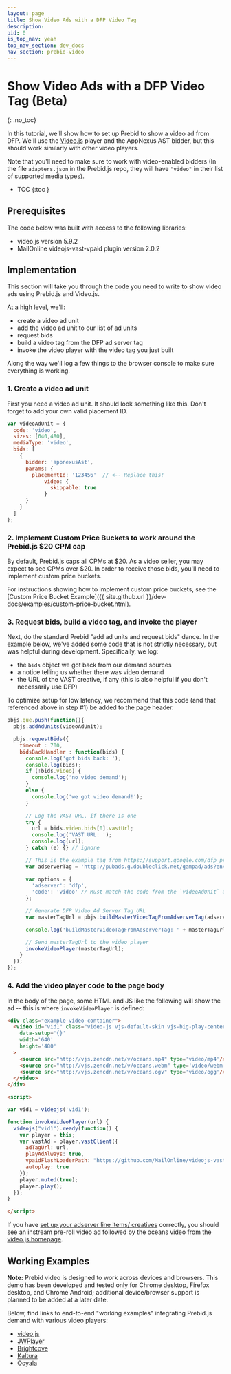 ```yaml
---
layout: page
title: Show Video Ads with a DFP Video Tag
description: 
pid: 0
is_top_nav: yeah
top_nav_section: dev_docs
nav_section: prebid-video
---
```


<div class="bs-docs-section" markdown="1">

# Show Video Ads with a DFP Video Tag (Beta)
{: .no_toc}

In this tutorial, we'll show how to set up Prebid to show a video ad
from DFP.  We'll use the [Video.js](http://videojs.com/) player and
the AppNexus AST bidder, but this should work similarly with other
video players.

Note that you'll need to make sure to work with video-enabled bidders
(In the file `adapters.json` in the Prebid.js repo, they will have
`"video"` in their list of supported media types).

* TOC
{:toc }

## Prerequisites

The code below was built with access to the following libraries:

+ video.js version 5.9.2
+ MailOnline videojs-vast-vpaid plugin version 2.0.2

## Implementation

This section will take you through the code you need to write to show
video ads using Prebid.js and Video.js.

At a high level, we'll:

+ create a video ad unit
+ add the video ad unit to our list of ad units
+ request bids
+ build a video tag from the DFP ad server tag
+ invoke the video player with the video tag you just built

Along the way we'll log a few things to the browser console to make sure
everything is working.

### 1. Create a video ad unit

First you need a video ad unit.  It should look something like this.
Don't forget to add your own valid placement ID.

```javascript
var videoAdUnit = {
  code: 'video',
  sizes: [640,480],
  mediaType: 'video',
  bids: [
    {
      bidder: 'appnexusAst',
      params: {
        placementId: '123456'  // <-- Replace this!
            video: {
              skippable: true
            }
      }
    }
  ]
};
```

### 2. Implement Custom Price Buckets to work around the Prebid.js $20 CPM cap

By default, Prebid.js caps all CPMs at $20.  As a video seller, you may expect to see CPMs over $20.  In order to receive those bids, you'll need to implement custom price buckets.

For instructions showing how to implement custom price buckets, see the [Custom Price Bucket Example]({{ site.github.url }}/dev-docs/examples/custom-price-bucket.html).

### 3. Request bids, build a video tag, and invoke the player

Next, do the standard Prebid "add ad units and request bids" dance.
In the example below, we've added some code that is not strictly
necessary, but was helpful during development.  Specifically, we log:

+ the `bids` object we got back from our demand sources
+ a notice telling us whether there was video demand
+ the URL of the VAST creative, if any (this is also helpful if you
  don't necessarily use DFP)

To optimize setup for low latency, we recommend that this code (and that referenced above in step #1) be added to the page header.

```javascript
pbjs.que.push(function(){
  pbjs.addAdUnits(videoAdUnit);

  pbjs.requestBids({
    timeout : 700,
    bidsBackHandler : function(bids) {
      console.log('got bids back: ');
      console.log(bids);
      if (!bids.video) {
        console.log('no video demand');
      }
      else {
        console.log('we got video demand!');
      }

      // Log the VAST URL, if there is one
      try {
        url = bids.video.bids[0].vastUrl;
        console.log('VAST URL: ');
        console.log(url);
      } catch (e) {} // ignore

      // This is the example tag from https://support.google.com/dfp_premium/answer/1068325
      var adserverTag = 'http://pubads.g.doubleclick.net/gampad/ads?env=vp&gdfp_req=1&impl=s&output=vast&iu=/6062/video-demo&sz=400x300&unviewed_position_start=1&url=http://www.simplevideoad.com&ciu_szs=728x90,300x250&correlator=7105';

      var options = {
        'adserver': 'dfp',
        'code': 'video' // Must match the code from the `videoAdUnit` above
      };

      // Generate DFP Video Ad Server Tag URL
      var masterTagUrl = pbjs.buildMasterVideoTagFromAdserverTag(adserverTag, options);

      console.log('buildMasterVideoTagFromAdserverTag: ' + masterTagUrl);

      // Send masterTagUrl to the video player
      invokeVideoPlayer(masterTagUrl);
    }
  });
});
```

### 4. Add the video player code to the page body

In the body of the page, some HTML and JS like the following will show
the ad -- this is where `invokeVideoPlayer` is defined:

```html
<div class="example-video-container">
  <video id="vid1" class="video-js vjs-default-skin vjs-big-play-centered" controls 
    data-setup='{}'
    width='640'
    height='480'
  >
    <source src="http://vjs.zencdn.net/v/oceans.mp4" type='video/mp4'/>
    <source src="http://vjs.zencdn.net/v/oceans.webm" type='video/webm'/>
    <source src="http://vjs.zencdn.net/v/oceans.ogv" type='video/ogg'/>    
  </video>
</div>

<script>

var vid1 = videojs('vid1');

function invokeVideoPlayer(url) {
  videojs("vid1").ready(function() {
    var player = this;
    var vastAd = player.vastClient({
      adTagUrl: url,
      playAdAlways: true,
      vpaidFlashLoaderPath: "https://github.com/MailOnline/videojs-vast-vpaid/blob/RELEASE/bin/VPAIDFlash.swf?raw=true",
      autoplay: true
    });
    player.muted(true);
    player.play();
  });
}

</script>
```

If you have [set up your adserver line items/ creatives]({{site.github.url}}/adops/setting-up-prebid-video-in-dfp.html) correctly, you should see
an instream pre-roll video ad followed by the oceans video from the [video.js homepage](http://videojs.com/).

## Working Examples

**Note:** Prebid video is designed to work across devices and browsers. This demo has been developed and tested only for Chrome desktop, Firefox desktop, and Chrome Android; additional device/browser support is planned to be added at a later date.

Below, find links to end-to-end "working examples" integrating Prebid.js demand with various video players:

+ [video.js](http://video-demo.appnexus.com/pbjs/mjacobson/video_testing/prebid_video_videojs_new.html)
+ [JWPlayer](http://video-demo.appnexus.com/pbjs/JWPlayerDemo/jwPlayerPrebid.html)
+ [Brightcove](http://video-demo.appnexus.com/pbjs/brightcove-prebid/bc-demo.html)
+ [Kaltura](http://video-demo.appnexus.com/pbjs/kaltura-prebid/klt-demo.html)
+ [Ooyala](http://video-demo.appnexus.com/pbjs/ooyala-prebid/ooyala-demo.html)

</div>
